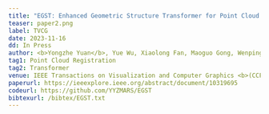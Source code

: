 ```yaml
---
title: "EGST: Enhanced Geometric Structure Transformer for Point Cloud Registration" 
teaser: paper2.png
label: TVCG
date: 2023-11-16
dd: In Press
author: <b>Yongzhe Yuan</b>, Yue Wu, Xiaolong Fan, Maoguo Gong, Wenping Ma, Qiguang Miao
tag1: Point Cloud Registration
tag2: Transformer
venue: IEEE Transactions on Visualization and Computer Graphics <b>(CCF A)</b> 
paperurl: https://ieeexplore.ieee.org/abstract/document/10319695
codeurl: https://github.com/YYZMARS/EGST
bibtexurl: /bibtex/EGST.txt
---
```


